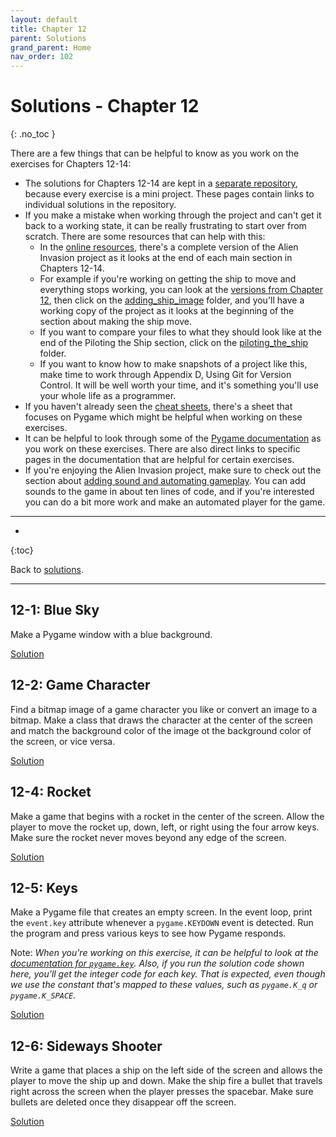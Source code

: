 ```yaml
---
layout: default
title: Chapter 12
parent: Solutions
grand_parent: Home
nav_order: 102
---
```


# Solutions - Chapter 12
{: .no_toc }

There are a few things that can be helpful to know as you work on the exercises for Chapters 12-14:
- The solutions for Chapters 12-14 are kept in a [separate repository](https://github.com/ehmatthes/pcc_2e_ai_solutions), because every exercise is a mini project. These pages contain links to individual solutions in the repository.
- If you make a mistake when working through the project and can't get it back to a working state, it can be really frustrating to start over from scratch. There are some resources that can help with this:
  - In the [online resources](https://github.com/mavjav-edu/pcc_2e), there's a complete version of the Alien Invasion project as it looks at the end of each main section in Chapters 12-14.
  - For example if you're working on getting the ship to move and everything stops working, you can look at the [versions from Chapter 12](https://github.com/mavjav-edu/pcc_2e/tree/master/chapter_12), then click on the [adding_ship_image](https://github.com/mavjav-edu/pcc_2e/tree/master/chapter_12/adding_ship_image) folder, and you'll have a working copy of the project as it looks at the beginning of the section about making the ship move.
  - If you want to compare your files to what they should look like at the end of the Piloting the Ship section, click on the [piloting_the_ship](https://github.com/mavjav-edu/pcc_2e/tree/master/chapter_12/piloting_the_ship) folder.
  - If you want to know how to make snapshots of a project like this, make time to work through Appendix D, Using Git for Version Control. It will be well worth your time, and it's something you'll use your whole life as a programmer.
- If you haven't already seen the [cheat sheets](../cheat_sheets/index.md), there's a sheet that focuses on Pygame which might be helpful when working on these exercises.
- It can be helpful to look through some of the [Pygame documentation](https://www.pygame.org/docs/) as you work on these exercises. There are also direct links to specific pages in the documentation that are helpful for certain exercises.
- If you're enjoying the Alien Invasion project, make sure to check out the section about [adding sound and automating gameplay](../beyond_pcc/ai_player.md). You can add sounds to the game in about ten lines of code, and if you're interested you can do a bit more work and make an automated player for the game.

---

* 
{:toc}

Back to [solutions](../solutions).

---

## 12-1: Blue Sky

Make a Pygame window with a blue background.

[Solution](https://github.com/ehmatthes/pcc_2e_ai_solutions/tree/main/ch_12/solution_12_1)

## 12-2: Game Character

Find a bitmap image of a game character you like or convert an image to a bitmap. Make a class that draws the character at the center of the screen and match the background color of the image ot the background color of the screen, or vice versa.

[Solution](https://github.com/ehmatthes/pcc_2e_ai_solutions/tree/main/ch_12/solution_12_2)

## 12-4: Rocket

Make a game that begins with a rocket in the center of the screen. Allow the player to move the rocket up, down, left, or right using the four arrow keys. Make sure the rocket never moves beyond any edge of the screen.

[Solution](https://github.com/ehmatthes/pcc_2e_ai_solutions/tree/main/ch_12/solution_12_4)

## 12-5: Keys

Make a Pygame file that creates an empty screen. In the event loop, print the `event.key` attribute whenever a `pygame.KEYDOWN` event is detected. Run the program and press various keys to see how Pygame responds.

Note: *When you're working on this exercise, it can be helpful to look at the [documentation for `pygame.key`](https://www.pygame.org/docs/ref/key.html). Also, if you run the solution code shown here, you'll get the integer code for each key. That is expected, even though we use the constant that's mapped to these values, such as `pygame.K_q` or `pygame.K_SPACE`.*

[Solution](https://github.com/ehmatthes/pcc_2e_ai_solutions/tree/main/ch_12/solution_12_5)

## 12-6: Sideways Shooter

Write a game that places a ship on the left side of the screen and allows the player to move the ship up and down. Make the ship fire a bullet that travels right across the screen when the player presses the spacebar. Make sure bullets are deleted once they disappear off the screen.

[Solution](https://github.com/ehmatthes/pcc_2e_ai_solutions/tree/main/ch_12/solution_12_6)